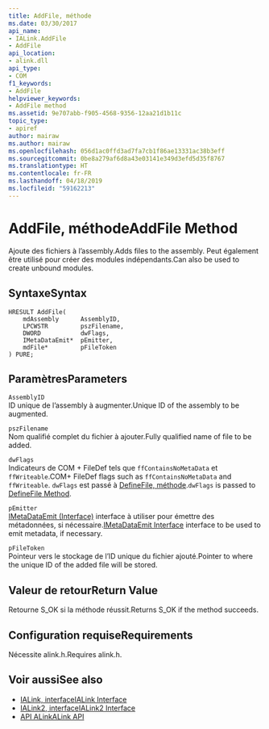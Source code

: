 ```yaml
---
title: AddFile, méthode
ms.date: 03/30/2017
api_name:
- IALink.AddFile
- AddFile
api_location:
- alink.dll
api_type:
- COM
f1_keywords:
- AddFile
helpviewer_keywords:
- AddFile method
ms.assetid: 9e707abb-f905-4568-9356-12aa21d1b11c
topic_type:
- apiref
author: mairaw
ms.author: mairaw
ms.openlocfilehash: 056d1ac0ffd3ad7fa7cb1f86ae13331ac38b3eff
ms.sourcegitcommit: 0be8a279af6d8a43e03141e349d3efd5d35f8767
ms.translationtype: HT
ms.contentlocale: fr-FR
ms.lasthandoff: 04/18/2019
ms.locfileid: "59162213"
---
```

# <a name="addfile-method"></a><span data-ttu-id="8ddd3-102">AddFile, méthode</span><span class="sxs-lookup"><span data-stu-id="8ddd3-102">AddFile Method</span></span>
<span data-ttu-id="8ddd3-103">Ajoute des fichiers à l’assembly.</span><span class="sxs-lookup"><span data-stu-id="8ddd3-103">Adds files to the assembly.</span></span> <span data-ttu-id="8ddd3-104">Peut également être utilisé pour créer des modules indépendants.</span><span class="sxs-lookup"><span data-stu-id="8ddd3-104">Can also be used to create unbound modules.</span></span>  
  
## <a name="syntax"></a><span data-ttu-id="8ddd3-105">Syntaxe</span><span class="sxs-lookup"><span data-stu-id="8ddd3-105">Syntax</span></span>  
  
```  
HRESULT AddFile(  
    mdAssembly      AssemblyID,  
    LPCWSTR         pszFilename,  
    DWORD           dwFlags,  
    IMetaDataEmit*  pEmitter,  
    mdFile*         pFileToken  
) PURE;  
```  
  
## <a name="parameters"></a><span data-ttu-id="8ddd3-106">Paramètres</span><span class="sxs-lookup"><span data-stu-id="8ddd3-106">Parameters</span></span>  
 `AssemblyID`  
 <span data-ttu-id="8ddd3-107">ID unique de l’assembly à augmenter.</span><span class="sxs-lookup"><span data-stu-id="8ddd3-107">Unique ID of the assembly to be augmented.</span></span>  
  
 `pszFilename`  
 <span data-ttu-id="8ddd3-108">Nom qualifié complet du fichier à ajouter.</span><span class="sxs-lookup"><span data-stu-id="8ddd3-108">Fully qualified name of file to be added.</span></span>  
  
 `dwFlags`  
 <span data-ttu-id="8ddd3-109">Indicateurs de COM + FileDef tels que `ffContainsNoMetaData` et `ffWriteable`.</span><span class="sxs-lookup"><span data-stu-id="8ddd3-109">COM+ FileDef flags such as `ffContainsNoMetaData` and `ffWriteable`.</span></span> <span data-ttu-id="8ddd3-110">`dwFlags` est passé à [DefineFile, méthode](../../../../docs/framework/unmanaged-api/metadata/imetadataassemblyemit-definefile-method.md).</span><span class="sxs-lookup"><span data-stu-id="8ddd3-110">`dwFlags` is passed to [DefineFile Method](../../../../docs/framework/unmanaged-api/metadata/imetadataassemblyemit-definefile-method.md).</span></span>  
  
 `pEmitter`  
 <span data-ttu-id="8ddd3-111">[IMetaDataEmit (Interface)](../../../../docs/framework/unmanaged-api/metadata/imetadataemit-interface.md) interface à utiliser pour émettre des métadonnées, si nécessaire.</span><span class="sxs-lookup"><span data-stu-id="8ddd3-111">[IMetaDataEmit Interface](../../../../docs/framework/unmanaged-api/metadata/imetadataemit-interface.md) interface to be used to emit metadata, if necessary.</span></span>  
  
 `pFileToken`  
 <span data-ttu-id="8ddd3-112">Pointeur vers le stockage de l’ID unique du fichier ajouté.</span><span class="sxs-lookup"><span data-stu-id="8ddd3-112">Pointer to where the unique ID of the added file will be stored.</span></span>  
  
## <a name="return-value"></a><span data-ttu-id="8ddd3-113">Valeur de retour</span><span class="sxs-lookup"><span data-stu-id="8ddd3-113">Return Value</span></span>  
 <span data-ttu-id="8ddd3-114">Retourne S_OK si la méthode réussit.</span><span class="sxs-lookup"><span data-stu-id="8ddd3-114">Returns S_OK if the method succeeds.</span></span>  
  
## <a name="requirements"></a><span data-ttu-id="8ddd3-115">Configuration requise</span><span class="sxs-lookup"><span data-stu-id="8ddd3-115">Requirements</span></span>  
 <span data-ttu-id="8ddd3-116">Nécessite alink.h.</span><span class="sxs-lookup"><span data-stu-id="8ddd3-116">Requires alink.h.</span></span>  
  
## <a name="see-also"></a><span data-ttu-id="8ddd3-117">Voir aussi</span><span class="sxs-lookup"><span data-stu-id="8ddd3-117">See also</span></span>

- [<span data-ttu-id="8ddd3-118">IALink, interface</span><span class="sxs-lookup"><span data-stu-id="8ddd3-118">IALink Interface</span></span>](../../../../docs/framework/unmanaged-api/alink/ialink-interface.md)
- [<span data-ttu-id="8ddd3-119">IALink2, interface</span><span class="sxs-lookup"><span data-stu-id="8ddd3-119">IALink2 Interface</span></span>](../../../../docs/framework/unmanaged-api/alink/ialink2-interface.md)
- [<span data-ttu-id="8ddd3-120">API ALink</span><span class="sxs-lookup"><span data-stu-id="8ddd3-120">ALink API</span></span>](../../../../docs/framework/unmanaged-api/alink/index.md)
